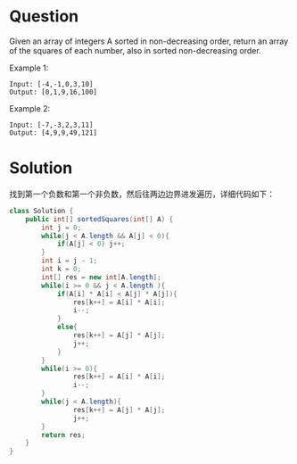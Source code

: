 # Question
Given an array of integers A sorted in non-decreasing order, return an array of the squares of each number, also in sorted non-decreasing order.

 

Example 1:

    Input: [-4,-1,0,3,10]
    Output: [0,1,9,16,100]
Example 2:

    Input: [-7,-3,2,3,11]
    Output: [4,9,9,49,121]
# Solution
找到第一个负数和第一个非负数，然后往两边边界进发遍历，详细代码如下：
```java
class Solution {
    public int[] sortedSquares(int[] A) {
        int j = 0;
        while(j < A.length && A[j] < 0){
            if(A[j] < 0) j++;
        }
        int i = j - 1;
        int k = 0;
        int[] res = new int[A.length];
        while(i >= 0 && j < A.length ){
            if(A[i] * A[i] < A[j] * A[j]){
                res[k++] = A[i] * A[i];
                i--;
            }
            else{
                res[k++] = A[j] * A[j];
                j++;
            }
        }
        while(i >= 0){
                res[k++] = A[i] * A[i];
                i--;
        }
        while(j < A.length){
                res[k++] = A[j] * A[j];
                j++;            
        }
        return res;
    }
}
```
